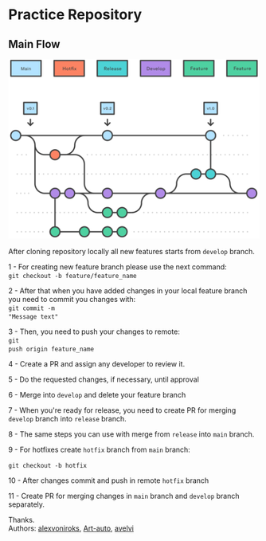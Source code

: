 # Practice Repository


## Main Flow

<img src="sources/git_flow.svg">

After cloning repository locally all new features starts from <code>develop</code> branch.

1 - For creating new feature branch please use the next command: </br>
<code>git checkout -b feature/feature_name</code>

2 - After that when you have added changes in your local feature branch you need to commit you changes with:</br> 
<code>git commit -m "Message text"</code>

3 - Then, you need to push your changes to remote:</br>
<code>git push origin feature_name</code>

4 - Create a PR and assign any developer to review it.

5 - Do the requested changes, if necessary, until approval

6 - Merge into <code>develop</code> and delete your feature branch

7 - When you're ready for release, you need to create PR for merging <code>develop</code> branch into <code>release</code> branch.

8 - The same steps you can use with merge from <code>release</code> into <code>main</code> branch.

9 - For hotfixes create <code>hotfix</code> branch from <code>main</code> branch:</br>

<code>git checkout -b hotfix</code>

10 - After changes commit and push in remote <code>hotfix</code> branch

11 - Create PR for merging changes in <code>main</code> branch and <code>develop</code> branch separately.

Thanks. </br>
Authors: [alexvoniroks](https://github.com/alexvoniroks), [Art-auto](https://github.com/Art-auto), [avelvi](https://github.com/avelvi)